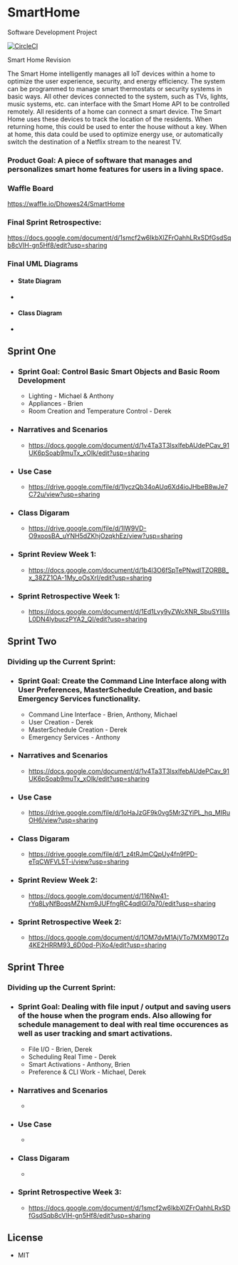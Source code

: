 # SmartHome
Software Development Project

[![CircleCI](https://circleci.com/gh/Dhowes24/SmartHome/tree/master.svg?style=svg)](https://circleci.com/gh/Dhowes24/SmartHome/tree/master)

Smart Home Revision

The Smart Home intelligently manages all IoT devices within a home to optimize the user experience, security, and energy efficiency. The system can be programmed to manage smart thermostats or security systems in basic ways. All other devices connected to the system, such as TVs, lights, music systems, etc. can interface with the Smart Home API to be controlled remotely. All residents of a home can connect a smart device. The Smart Home uses these devices to track the location of the residents. When returning home, this could be used to enter the house without a key. When at home, this data could be used to optimize energy use, or automatically switch the destination of a Netflix stream to the nearest TV.

### Product Goal: A piece of software that manages and personalizes smart home features for users in a living space.
  
### Waffle Board
https://waffle.io/Dhowes24/SmartHome

### Final Sprint Retrospective:
https://docs.google.com/document/d/1smcf2w6IkbXlZFrOahhLRxSDfGsdSqb8cVIH-gn5Hf8/edit?usp=sharing

### Final UML Diagrams
 * #### State Diagram
  *
 * #### Class Diagram
  *
## Sprint One
* ### Sprint Goal: Control Basic Smart Objects and Basic Room Development
  * Lighting - Michael & Anthony
  * Appliances - Brien
  * Room Creation and Temperature Control - Derek
 
* ### Narratives and Scenarios
  * https://docs.google.com/document/d/1v4Ta3T3lsxlfebAUdePCav_91UK6pSoab9muTx_xOIk/edit?usp=sharing

* ### Use Case
  * https://drive.google.com/file/d/1lyczQb34oAUq6Xd4ioJHbeB8wJe7C72u/view?usp=sharing

* ### Class Digaram
  * https://drive.google.com/file/d/1lW9VD-O9xoosBA_uYNH5dZKhjOzqkhEz/view?usp=sharing
  
* ### Sprint Review Week 1:
  * https://docs.google.com/document/d/1b4l3O6fSpTePNwdlTZORBB_x_38ZZ1OA-1My_oOsXrI/edit?usp=sharing

* ### Sprint Retrospective Week 1:
  * https://docs.google.com/document/d/1Ed1Lvy9yZWcXNR_SbuSYlIIIsL0DN4lybuczPYA2_QI/edit?usp=sharing


## Sprint Two
### Dividing up the Current Sprint:
* ### Sprint Goal: Create the Command Line Interface along with User Preferences, MasterSchedule Creation, and basic Emergency Services functionality.
  * Command Line Interface - Brien, Anthony, Michael
  * User Creation - Derek
  * MasterSchedule Creation - Derek
  * Emergency Services - Anthony

* ### Narratives and Scenarios
  * https://docs.google.com/document/d/1v4Ta3T3lsxlfebAUdePCav_91UK6pSoab9muTx_xOIk/edit?usp=sharing

* ### Use Case
  * https://drive.google.com/file/d/1oHaJzGF9k0vg5Mr3ZYiPL_hq_MIRuOH6/view?usp=sharing
  
* ### Class Digaram
  * https://drive.google.com/file/d/1_z4tRJmCQpUy4fn9fPD-eTqCWFVL5T-i/view?usp=sharing

* ### Sprint Review Week 2:
  * https://docs.google.com/document/d/116Nw41-rYq8LyNfBoqsMZNxm9JUFfngRC4qdIGI7q70/edit?usp=sharing

* ### Sprint Retrospective Week 2:
  * https://docs.google.com/document/d/1OM7dvM1AjVTo7MXM90TZq4KE2HRRM93_6D0pd-PjXo4/edit?usp=sharing
  
## Sprint Three
### Dividing up the Current Sprint:
* ### Sprint Goal: Dealing with file input / output and saving users of the house when the program ends. Also allowing for schedule management to deal with real time occurences as well as user tracking and smart activations.
  * File I/O - Brien, Derek
  * Scheduling Real Time - Derek
  * Smart Activations - Anthony, Brien
  * Preference & CLI Work - Michael, Derek
  
* ### Narratives and Scenarios
  * 

* ### Use Case
  * 
  
* ### Class Digaram
  * 
  
* ### Sprint Retrospective Week 3:
  * https://docs.google.com/document/d/1smcf2w6IkbXlZFrOahhLRxSDfGsdSqb8cVIH-gn5Hf8/edit?usp=sharing

## License
 * MIT
